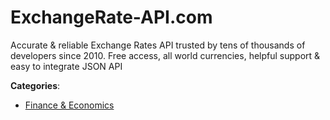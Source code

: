 # ExchangeRate-API.com


Accurate & reliable Exchange Rates API trusted by tens of thousands of developers since 2010. Free access, all world currencies, helpful support &amp; easy to integrate JSON API



**Categories**:

- [Finance & Economics](https://github.com/apis-list/apis-list#finance-and-economics)




